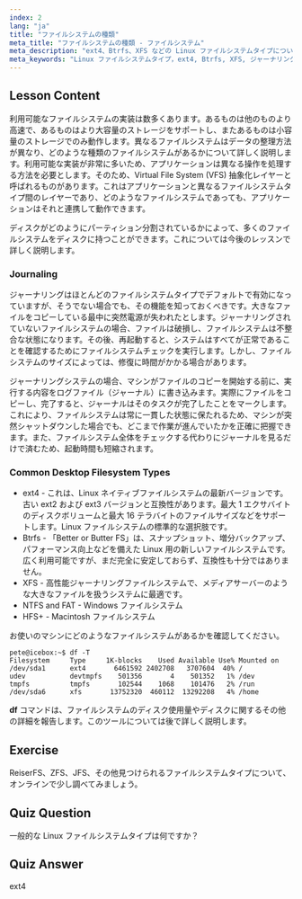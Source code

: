 ```yaml
---
index: 2
lang: "ja"
title: "ファイルシステムの種類"
meta_title: "ファイルシステムの種類 - ファイルシステム"
meta_description: "ext4、Btrfs、XFS などの Linux ファイルシステムタイプについて学びます。一貫性のあるデータのためのジャーナリングと VFS を理解します。この初心者向けガイドで一般的な Linux ファイルシステムを探求します。"
meta_keywords: "Linux ファイルシステムタイプ，ext4, Btrfs, XFS, ジャーナリング，VFS, Linux チュートリアル，初心者ガイド"
---
```


## Lesson Content

利用可能なファイルシステムの実装は数多くあります。あるものは他のものより高速で、あるものはより大容量のストレージをサポートし、またあるものは小容量のストレージでのみ動作します。異なるファイルシステムはデータの整理方法が異なり、どのような種類のファイルシステムがあるかについて詳しく説明します。利用可能な実装が非常に多いため、アプリケーションは異なる操作を処理する方法を必要とします。そのため、Virtual File System (VFS) 抽象化レイヤーと呼ばれるものがあります。これはアプリケーションと異なるファイルシステムタイプ間のレイヤーであり、どのようなファイルシステムであっても、アプリケーションはそれと連携して動作できます。

ディスクがどのようにパーティション分割されているかによって、多くのファイルシステムをディスクに持つことができます。これについては今後のレッスンで詳しく説明します。

### Journaling

ジャーナリングはほとんどのファイルシステムタイプでデフォルトで有効になっていますが、そうでない場合でも、その機能を知っておくべきです。大きなファイルをコピーしている最中に突然電源が失われたとします。ジャーナリングされていないファイルシステムの場合、ファイルは破損し、ファイルシステムは不整合な状態になります。その後、再起動すると、システムはすべてが正常であることを確認するためにファイルシステムチェックを実行します。しかし、ファイルシステムのサイズによっては、修復に時間がかかる場合があります。

ジャーナリングシステムの場合、マシンがファイルのコピーを開始する前に、実行する内容をログファイル（ジャーナル）に書き込みます。実際にファイルをコピーし、完了すると、ジャーナルはそのタスクが完了したことをマークします。これにより、ファイルシステムは常に一貫した状態に保たれるため、マシンが突然シャットダウンした場合でも、どこまで作業が進んでいたかを正確に把握できます。また、ファイルシステム全体をチェックする代わりにジャーナルを見るだけで済むため、起動時間も短縮されます。

### Common Desktop Filesystem Types

- ext4 - これは、Linux ネイティブファイルシステムの最新バージョンです。古い ext2 および ext3 バージョンと互換性があります。最大 1 エクサバイトのディスクボリュームと最大 16 テラバイトのファイルサイズなどをサポートします。Linux ファイルシステムの標準的な選択肢です。
- Btrfs - 「Better or Butter FS」は、スナップショット、増分バックアップ、パフォーマンス向上などを備えた Linux 用の新しいファイルシステムです。広く利用可能ですが、まだ完全に安定しておらず、互換性も十分ではありません。
- XFS - 高性能ジャーナリングファイルシステムで、メディアサーバーのような大きなファイルを扱うシステムに最適です。
- NTFS and FAT - Windows ファイルシステム
- HFS+ - Macintosh ファイルシステム

お使いのマシンにどのようなファイルシステムがあるかを確認してください。

```plaintext
pete@icebox:~$ df -T
Filesystem     Type     1K-blocks    Used Available Use% Mounted on
/dev/sda1      ext4       6461592 2402708   3707604  40% /
udev           devtmpfs    501356       4    501352   1% /dev
tmpfs          tmpfs       102544    1068    101476   2% /run
/dev/sda6      xfs       13752320  460112  13292208   4% /home
```

**df** コマンドは、ファイルシステムのディスク使用量やディスクに関するその他の詳細を報告します。このツールについては後で詳しく説明します。

## Exercise

ReiserFS、ZFS、JFS、その他見つけられるファイルシステムタイプについて、オンラインで少し調べてみましょう。

## Quiz Question

一般的な Linux ファイルシステムタイプは何ですか？

## Quiz Answer

ext4
